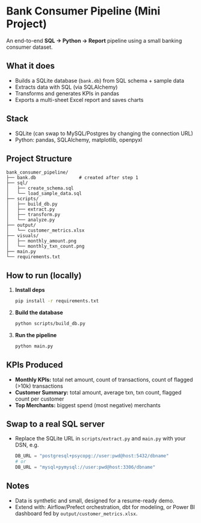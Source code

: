 # Bank Consumer Pipeline (Mini Project)

An end-to-end **SQL → Python → Report** pipeline using a small banking consumer dataset.

## What it does
- Builds a SQLite database (`bank.db`) from SQL schema + sample data
- Extracts data with SQL (via SQLAlchemy)
- Transforms and generates KPIs in pandas
- Exports a multi-sheet Excel report and saves charts

## Stack
- SQLite (can swap to MySQL/Postgres by changing the connection URL)
- Python: pandas, SQLAlchemy, matplotlib, openpyxl

## Project Structure
```
bank_consumer_pipeline/
├── bank.db                # created after step 1
├── sql/
│   ├── create_schema.sql
│   └── load_sample_data.sql
├── scripts/
│   ├── build_db.py
│   ├── extract.py
│   ├── transform.py
│   └── analyze.py
├── output/
│   └── customer_metrics.xlsx
├── visuals/
│   ├── monthly_amount.png
│   └── monthly_txn_count.png
├── main.py
└── requirements.txt
```

## How to run (locally)
1. **Install deps**
   ```bash
   pip install -r requirements.txt
   ```

2. **Build the database**
   ```bash
   python scripts/build_db.py
   ```

3. **Run the pipeline**
   ```bash
   python main.py
   ```

## KPIs Produced
- **Monthly KPIs:** total net amount, count of transactions, count of flagged (>10k) transactions
- **Customer Summary:** total amount, average txn, txn count, flagged count per customer
- **Top Merchants:** biggest spend (most negative) merchants

## Swap to a real SQL server
- Replace the SQLite URL in `scripts/extract.py` and `main.py` with your DSN, e.g.
  ```python
  DB_URL = "postgresql+psycopg://user:pwd@host:5432/dbname"
  # or
  DB_URL = "mysql+pymysql://user:pwd@host:3306/dbname"
  ```

## Notes
- Data is synthetic and small, designed for a resume-ready demo.
- Extend with: Airflow/Prefect orchestration, dbt for modeling, or Power BI dashboard fed by `output/customer_metrics.xlsx`.
